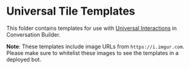 # Universal Tile Templates

This folder contains templates for use with [Universal Interactions](https://developers.liveperson.com/conversation-builder-interactions-code.html) in Conversation Builder.

**Note**: These templates include image URLs from `https://i.imgur.com`. Please make sure to whitelist these images to see the templates in a deployed bot.
